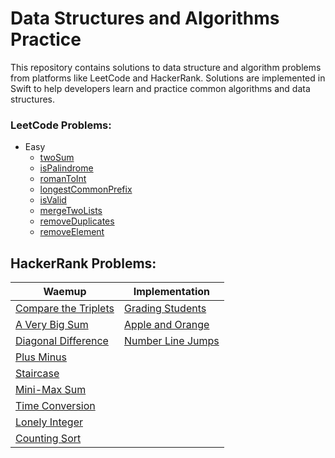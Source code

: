 # Data Structures and Algorithms Practice

This repository contains solutions to data structure and algorithm problems from platforms like LeetCode and HackerRank. Solutions are implemented in Swift to help developers learn and practice common algorithms and data structures.

### LeetCode Problems:
- Easy
  - [twoSum](DSA/LeetCode/Easy/TwoSum.swift)
  - [isPalindrome](DSA/LeetCode/Easy/IsPalindrome.swift)
  - [romanToInt](DSA/LeetCode/Easy/RomanToInt.swift)
  - [longestCommonPrefix](DSA/LeetCode/Easy/LongestCommonPrefix.swift)
  - [isValid](DSA/LeetCode/Easy/ValidParentheses.swift)
  - [mergeTwoLists](DSA/LeetCode/Easy/MergeTwoSortedLists.swift)
  - [removeDuplicates](DSA/LeetCode/Easy/RemoveDuplicatesFromSortedArray.swift)
  - [removeElement](DSA/LeetCode/Easy/RemoveElement.swift)

## HackerRank Problems:

| Waemup | Implementation |
|--------|----------------|
| [Compare the Triplets](DSA/HackerRank/Warmup/CompareTriplets.swift) | [Grading Students](DSA/HackerRank/Implementation/GradingStudents.swift)|
| [A Very Big Sum](DSA/HackerRank/Warmup/AVeryBigSum.swift) | [Apple and Orange](DSA/HackerRank/Implementation/CountApplesAndOranges.swift) |
| [Diagonal Difference](DSA/HackerRank/Warmup/DiagonalDifference.swift) | [Number Line Jumps](DSA/HackerRank/Implementation/Kangaroo.swift) |
| [Plus Minus](DSA/HackerRank/Warmup/PlusMinus.swift) ||
| [Staircase](DSA/HackerRank/Warmup/Staircase.swift) ||
| [Mini-Max Sum](DSA/HackerRank/Warmup/MiniMaxSum.swift) ||
| [Time Conversion](DSA/HackerRank/Warmup/TimeConversion.swift) ||
| [Lonely Integer](DSA/HackerRank/Warmup/LonelyInteger.swift) ||                              
| [Counting Sort](DSA/HackerRank/Warmup/CountingSort.swift) ||
